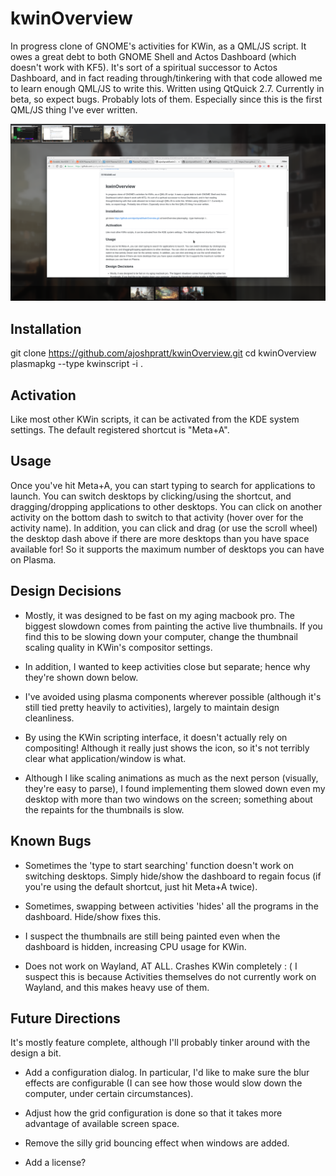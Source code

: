 kwinOverview
===============

In progress clone of GNOME's activities for KWin, as a QML/JS script.  It owes a great debt to both GNOME Shell and Actos Dashboard (which doesn't work with KF5).  It's sort of a spiritual successor to Actos Dashboard, and in fact reading through/tinkering with that code allowed me to learn enough QML/JS to write this.  Written using QtQuick 2.7.  Currently in beta, so expect bugs.  Probably lots of them.  Especially since this is the first QML/JS thing I've ever written.

![](kwinOverview.png)

## Installation

  git clone https://github.com/ajoshpratt/kwinOverview.git
  cd kwinOverview
	plasmapkg --type kwinscript -i .
  
## Activation
  
Like most other KWin scripts, it can be activated from the KDE system settings.  The default registered shortcut is "Meta+A".

## Usage

Once you've hit Meta+A, you can start typing to search for applications to launch.  You can switch desktops by clicking/using the shortcut, and dragging/dropping applications to other desktops.  You can click on another activity on the bottom dash to switch to that activity (hover over for the activity name).  In addition, you can click and drag (or use the scroll wheel) the desktop dash above if there are more desktops than you have space available for!  So it supports the maximum number of desktops you can have on Plasma.

## Design Decisions

* Mostly, it was designed to be fast on my aging macbook pro.  The biggest slowdown comes from painting the active live thumbnails.  If you find this to be slowing down your computer, change the thumbnail scaling quality in KWin's compositor settings.

* In addition, I wanted to keep activities close but separate; hence why they're shown down below.  

* I've avoided using plasma components wherever possible (although it's still tied pretty heavily to activities), largely to maintain design cleanliness.

* By using the KWin scripting interface, it doesn't actually rely on compositing!  Although it really just shows the icon, so it's not terribly clear what application/window is what.

* Although I like scaling animations as much as the next person (visually, they're easy to parse), I found implementing them slowed down even my desktop with more than two windows on the screen; something about the repaints for the thumbnails is slow.

## Known Bugs

* Sometimes the 'type to start searching' function doesn't work on switching desktops.  Simply hide/show the dashboard to regain focus (if you're using the default shortcut, just hit Meta+A twice).

* Sometimes, swapping between activities 'hides' all the programs in the dashboard.  Hide/show fixes this.

* I suspect the thumbnails are still being painted even when the dashboard is hidden, increasing CPU usage for KWin.

* Does not work on Wayland, AT ALL.  Crashes KWin completely : (  I suspect this is because Activities themselves do not currently work on Wayland, and this makes heavy use of them.

## Future Directions

It's mostly feature complete, although I'll probably tinker around with the design a bit.

* Add a configuration dialog.  In particular, I'd like to make sure the blur effects are configurable (I can see how those would slow down the computer, under certain circumstances).

* Adjust how the grid configuration is done so that it takes more advantage of available screen space.

* Remove the silly grid bouncing effect when windows are added.

* Add a license?
